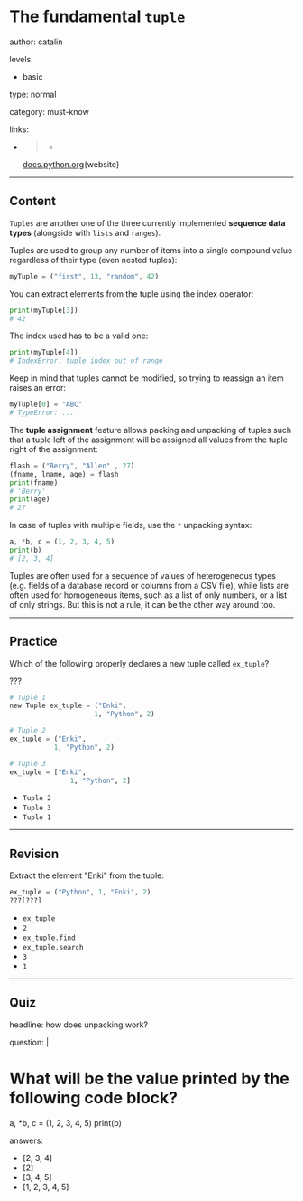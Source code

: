 # The fundamental `tuple`
author: catalin

levels:

  - basic

type: normal

category: must-know

links:

  - >-
    [docs.python.org](https://docs.python.org/3.5/tutorial/datastructures.html#tuples-and-sequences){website}

---
## Content

`Tuples` are another one of the three currently implemented **sequence data types** (alongside with `lists` and `ranges`).

Tuples are used to group any number of items into a single compound value regardless of their type (even nested tuples):
```python
myTuple = ("first", 13, "random", 42)
```

You can extract elements from the tuple using the index operator:
```python
print(myTuple[3])
# 42
```

The index used has to be a valid one:
```python
print(myTuple[4])
# IndexError: tuple index out of range
```

Keep in mind that tuples cannot be modified, so trying to reassign an item raises an error:
```python
myTuple[0] = "ABC"
# TypeError: ...
```

The **tuple assignment** feature allows packing and unpacking of tuples such that a tuple left of the assignment will be assigned all values from the tuple right of the assignment:
```python
flash = ("Berry", "Allen" , 27)
(fname, lname, age) = flash
print(fname)
# 'Berry'
print(age)
# 27
```
In case of tuples with multiple fields, use the `*` unpacking syntax:
```python
a, *b, c = (1, 2, 3, 4, 5)
print(b)
# [2, 3, 4]
```
Tuples are often used for a sequence of values of heterogeneous types (e.g. fields of a database record or columns from a CSV file), while lists are often used for homogeneous items, such as a list of only numbers, or a list of only strings. But this is not a rule, it can be the other way around too.

---
## Practice

Which of the following properly declares a new tuple called `ex_tuple`?

???

```python
# Tuple 1
new Tuple ex_tuple = ("Enki",
                     1, "Python", 2)

# Tuple 2
ex_tuple = ("Enki",
           1, "Python", 2)

# Tuple 3
ex_tuple = ["Enki",
               1, "Python", 2]
```

* `Tuple 2`
* `Tuple 3`
* `Tuple 1`

---
## Revision

Extract the element "Enki" from the tuple:

```python
ex_tuple = ("Python", 1, "Enki", 2)
???[???]
```

* `ex_tuple`
* `2`
* `ex_tuple.find`
* `ex_tuple.search`
* `3`
* `1`

---
## Quiz

headline: how does unpacking work?

question: |
  # What will be the value printed by the following code block?
  a, *b, c = (1, 2, 3, 4, 5)
  print(b)

answers:
  - [2, 3, 4]
  - [2]
  - [3, 4, 5]
  - [1, 2, 3, 4, 5]
